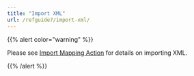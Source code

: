 ```yaml
---
title: "Import XML"
url: /refguide7/import-xml/
---
```


{{% alert color="warning" %}}

Please see [Import Mapping Action](/refguide7/import-mapping-action/) for details on importing XML.

{{% /alert %}}
